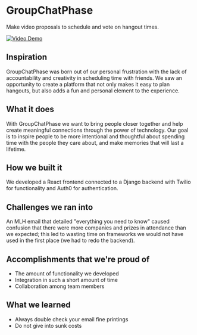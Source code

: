 # GroupChatPhase
Make video proposals to schedule and vote on hangout times.

[![Video Demo](https://img.youtube.com/vi/l66BQ4fSQRg/0.jpg)](https://youtu.be/l66BQ4fSQRg)

## Inspiration
GroupChatPhase was born out of our personal frustration with the lack of accountability and creativity in scheduling time with friends. We saw an opportunity to create a platform that not only makes it easy to plan hangouts, but also adds a fun and personal element to the experience.

## What it does
With GroupChatPhase we want to bring people closer together and help create meaningful connections through the power of technology. Our goal is to inspire people to be more intentional and thoughtful about spending time with the people they care about, and make memories that will last a lifetime.

## How we built it
We developed a React frontend connected to a Django backend with Twilio for functionality and Auth0 for authentication.

## Challenges we ran into
An MLH email that detailed "everything you need to know" caused confusion that there were more companies and prizes in attendance than we expected; this led to wasting time on frameworks we would not have used in the first place (we had to redo the backend).

## Accomplishments that we're proud of
- The amount of functionality we developed
- Integration in such a short amount of time
- Collaboration among team members

## What we learned
- Always double check your email fine printings
- Do not give into sunk costs

